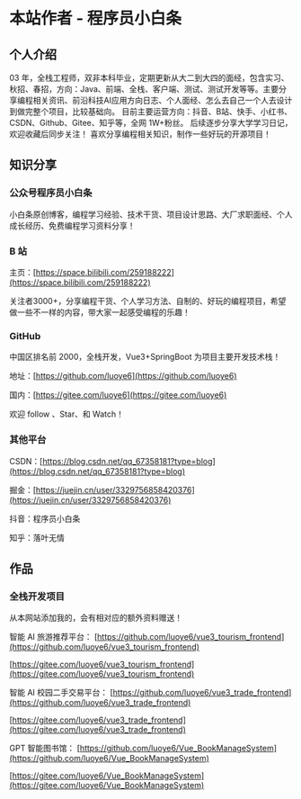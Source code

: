 # 本站作者 - 程序员小白条

## 个人介绍

03 年，全栈工程师，双非本科毕业，定期更新从大二到大四的面经，包含实习、秋招、春招，方向：Java、前端、全栈、客户端、测试、测试开发等等。主要分享编程相关资讯、前沿科技AI应用方向日志、个人面经、怎么去自己一个人去设计到做完整个项目，比较基础向。
目前主要运营方向：抖音、B站、快手、小红书、CSDN、Github、Gitee、知乎等，全网 1W+粉丝。
后续逐步分享大学学习日记，欢迎收藏后同步关注！
喜欢分享编程相关知识，制作一些好玩的开源项目！







## 知识分享

### 公众号程序员小白条

小白条原创博客，编程学习经验、技术干货、项目设计思路、大厂求职面经、个人成长经历、免费编程学习资料分享！








### B 站

主页：[https://space.bilibili.com/259188222](https://space.bilibili.com/259188222)

关注者3000+，分享编程干货、个人学习方法、自制的、好玩的编程项目，希望做一些不一样的内容，带大家一起感受编程的乐趣！



### GitHub

中国区排名前 2000，全栈开发，Vue3+SpringBoot 为项目主要开发技术栈！

地址：[https://github.com/luoye6](https://github.com/luoye6) 

国内：[https://gitee.com/luoye6](https://gitee.com/luoye6)

欢迎 follow 、Star、和 Watch！



### 其他平台



CSDN：[https://blog.csdn.net/qq_67358181?type=blog](https://blog.csdn.net/qq_67358181?type=blog)

掘金：[https://juejin.cn/user/3329756858420376](https://juejin.cn/user/3329756858420376)

抖音：程序员小白条

知乎：落叶无情



## 作品

### 全栈开发项目

从本网站添加我的，会有相对应的额外资料赠送！

智能 AI 旅游推荐平台：
[https://github.com/luoye6/vue3_tourism_frontend](https://github.com/luoye6/vue3_tourism_frontend)

[https://gitee.com/luoye6/vue3_tourism_frontend](https://gitee.com/luoye6/vue3_tourism_frontend)


智能 AI 校园二手交易平台：
[https://github.com/luoye6/vue3_trade_frontend](https://github.com/luoye6/vue3_trade_frontend)

[https://gitee.com/luoye6/vue3_trade_frontend](https://gitee.com/luoye6/vue3_trade_frontend)




GPT 智能图书馆：
[https://github.com/luoye6/Vue_BookManageSystem](https://github.com/luoye6/Vue_BookManageSystem)

[https://gitee.com/luoye6/Vue_BookManageSystem](https://gitee.com/luoye6/Vue_BookManageSystem)











